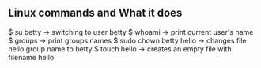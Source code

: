 ## Linux commands and What it does
$ su betty -> switching to user betty
$ whoami -> print current user's name
$ groups -> print groups names
$ sudo chown betty hello -> changes file hello group name to betty
$ touch hello -> creates an empty file with filename hello

